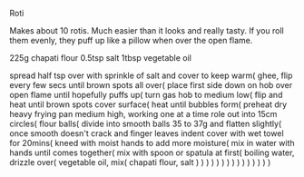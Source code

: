 Roti

Makes about 10 rotis. Much easier than it looks and really tasty. If you roll them evenly, they puff up like a pillow when over the open flame.

225g chapati flour
0.5tsp salt
1tbsp vegetable oil

spread half tsp over with sprinkle of salt and cover to keep warm(
	ghee,
	flip every few secs until brown spots all over(
		place first side down on hob over open flame until hopefully puffs up(
			turn gas hob to medium low(
				flip and heat until brown spots cover surface(
					heat until bubbles form(
						preheat dry heavy frying pan medium high,
						working one at a time role out into 15cm circles(
							flour balls(
								divide into smooth balls 35 to 37g and flatten slightly(
									once smooth doesn't crack and finger leaves indent cover with wet towel for 20mins(
										kneed with moist hands to add more moisture(
											mix in water with hands until comes together(
												mix with spoon or spatula at first(
													boiling water,
													drizzle over(
														vegetable oil,
														mix(
															chapati flour,
															salt
														)
													)
												)
											)
										)
									)
								)
							)
						)
					)
				)
			)
		)
	)
)
